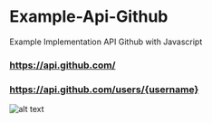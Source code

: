 # Example-Api-Github
Example Implementation API Github with Javascript

### https://api.github.com/
### https://api.github.com/users/{username}

![alt text](https://garudaframeworkpro.lamhotsimamora.com/example-api-github.png)
